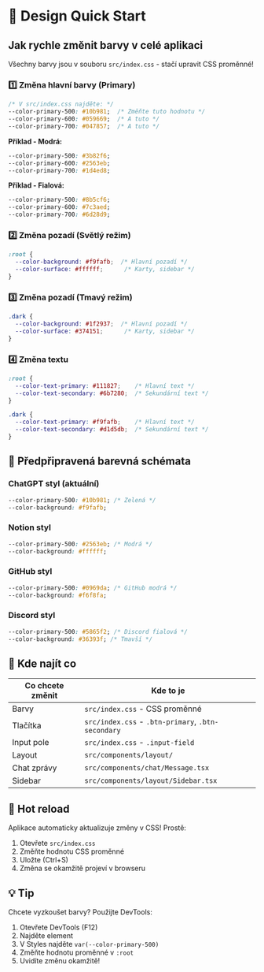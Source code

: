 # 🎨 Design Quick Start

## Jak rychle změnit barvy v celé aplikaci

Všechny barvy jsou v souboru `src/index.css` - stačí upravit CSS proměnné!

### 1️⃣ Změna hlavní barvy (Primary)

```css
/* V src/index.css najděte: */
--color-primary-500: #10b981;  /* Změňte tuto hodnotu */
--color-primary-600: #059669;  /* A tuto */
--color-primary-700: #047857;  /* A tuto */
```

**Příklad - Modrá:**
```css
--color-primary-500: #3b82f6;
--color-primary-600: #2563eb;
--color-primary-700: #1d4ed8;
```

**Příklad - Fialová:**
```css
--color-primary-500: #8b5cf6;
--color-primary-600: #7c3aed;
--color-primary-700: #6d28d9;
```

### 2️⃣ Změna pozadí (Světlý režim)

```css
:root {
  --color-background: #f9fafb;  /* Hlavní pozadí */
  --color-surface: #ffffff;      /* Karty, sidebar */
}
```

### 3️⃣ Změna pozadí (Tmavý režim)

```css
.dark {
  --color-background: #1f2937;  /* Hlavní pozadí */
  --color-surface: #374151;      /* Karty, sidebar */
}
```

### 4️⃣ Změna textu

```css
:root {
  --color-text-primary: #111827;    /* Hlavní text */
  --color-text-secondary: #6b7280;  /* Sekundární text */
}

.dark {
  --color-text-primary: #f9fafb;    /* Hlavní text */
  --color-text-secondary: #d1d5db;  /* Sekundární text */
}
```

## 🎯 Předpřipravená barevná schémata

### ChatGPT styl (aktuální)
```css
--color-primary-500: #10b981; /* Zelená */
--color-background: #f9fafb;
```

### Notion styl
```css
--color-primary-500: #2563eb; /* Modrá */
--color-background: #ffffff;
```

### GitHub styl
```css
--color-primary-500: #0969da; /* GitHub modrá */
--color-background: #f6f8fa;
```

### Discord styl
```css
--color-primary-500: #5865f2; /* Discord fialová */
--color-background: #36393f; /* Tmavší */
```

## 📝 Kde najít co

| Co chcete změnit | Kde to je |
|------------------|-----------|
| Barvy | `src/index.css` - CSS proměnné |
| Tlačítka | `src/index.css` - `.btn-primary`, `.btn-secondary` |
| Input pole | `src/index.css` - `.input-field` |
| Layout | `src/components/layout/` |
| Chat zprávy | `src/components/chat/Message.tsx` |
| Sidebar | `src/components/layout/Sidebar.tsx` |

## 🚀 Hot reload

Aplikace automaticky aktualizuje změny v CSS! Prostě:
1. Otevřete `src/index.css`
2. Změňte hodnotu CSS proměnné
3. Uložte (Ctrl+S)
4. Změna se okamžitě projeví v browseru

## 💡 Tip

Chcete vyzkoušet barvy? Použijte DevTools:
1. Otevřete DevTools (F12)
2. Najděte element
3. V Styles najděte `var(--color-primary-500)`
4. Změňte hodnotu proměnné v `:root`
5. Uvidíte změnu okamžitě!
